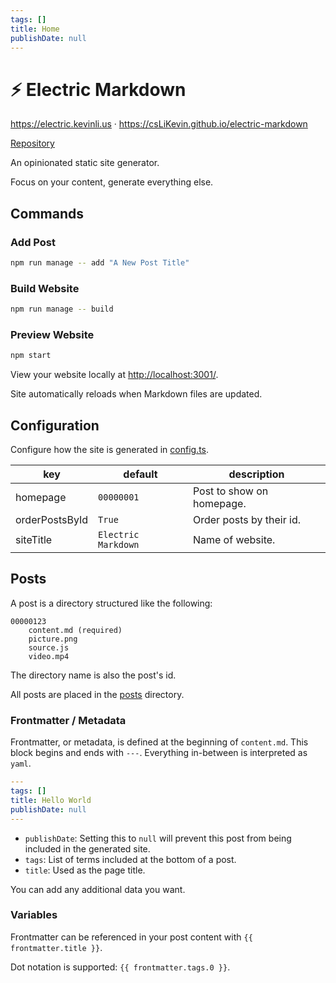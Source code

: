 ```yaml
---
tags: []
title: Home
publishDate: null
---
```


# ⚡ Electric Markdown

https://electric.kevinli.us · https://csLiKevin.github.io/electric-markdown

[Repository](https://github.com/csLiKevin/electric-markdown)

An opinionated static site generator.

Focus on your content, generate everything else.

## Commands

### Add Post

```bash
npm run manage -- add "A New Post Title"
```

### Build Website

```bash
npm run manage -- build
```

### Preview Website

```bash
npm start
```

View your website locally at [http://localhost:3001/]().

Site automatically reloads when Markdown files are updated.

## Configuration

Configure how the site is generated in [config.ts](../../src/config.ts).

|key|default|description|
|---           |---                |---                      |
|homepage      |`00000001`         |Post to show on homepage.|
|orderPostsById|`True`             |Order posts by their id. |
|siteTitle     |`Electric Markdown`|Name of website.         |

## Posts

A post is a directory structured like the following:

```text
00000123
    content.md (required)
    picture.png
    source.js
    video.mp4
```

The directory name is also the post's id.

All posts are placed in the [posts](../) directory.

### Frontmatter / Metadata

Frontmatter, or metadata, is defined at the beginning of `content.md`. This block begins and ends with `---`. Everything in-between is interpreted as `yaml`.

```yaml
---
tags: []
title: Hello World
publishDate: null
---
```

- `publishDate`: Setting this to `null` will prevent this post from being included in the generated site.
- `tags`: List of terms included at the bottom of a post.
- `title`: Used as the page title.

You can add any additional data you want.

### Variables

Frontmatter can be referenced in your post content with `{{ frontmatter.title }}`.

Dot notation is supported: `{{ frontmatter.tags.0 }}`.
